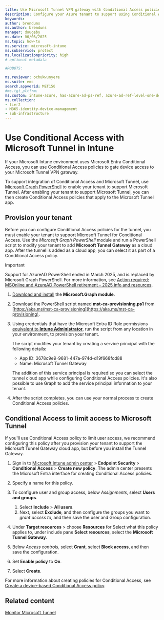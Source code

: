 ```yaml
---
title: Use Microsoft Tunnel VPN gateway with Conditional Access policies
description: Configure your Azure tenant to support using Conditional Access policies to grant access to the Intune Microsoft Tunnel VPN gateway solution.
keywords:
author: brenduns
ms.author: brenduns
manager: dougeby
ms.date: 06/03/2025
ms.topic: how-to
ms.service: microsoft-intune
ms.subservice: protect
ms.localizationpriority: high
# optional metadata

#ROBOTS:

ms.reviewer: ochukwunyere
ms.suite: ems
search.appverid: MET150
#ms.tgt_pltfrm:
ms.custom: intune-azure, has-azure-ad-ps-ref, azure-ad-ref-level-one-done
ms.collection:
- tier2
- M365-identity-device-management
- sub-infrastructure
---
```


# Use Conditional Access with Microsoft Tunnel in Intune

If your Microsoft Intune environment uses Microsoft Entra Conditional Access, you can use Conditional Access policies to gate device access to your Microsoft Tunnel VPN gateway.

To support integration of Conditional Access and Microsoft Tunnel, use [Microsoft Graph PowerShell](/powershell/microsoftgraph/overview) to enable your tenant to support Microsoft Tunnel. After enabling your tenant to support Microsoft Tunnel, you can then create Conditional Access policies that apply to the Microsoft Tunnel app.

## Provision your tenant

Before you can configure Conditional Access policies for the tunnel, you must enable your tenant to support Microsoft Tunnel for Conditional Access. Use the *Microsoft Graph PowerShell* module and run a PowerShell script to modify your tenant to add **Microsoft Tunnel Gateway** as a cloud app. After the tunnel is added as a cloud app, you can select it as part of a Conditional Access policy.

> [!IMPORTANT]  
> Support for AzureAD PowerShell ended in March 2025, and is replaced by Microsoft Graph PowerShell. For more information, see [Action required: MSOnline and AzureAD PowerShell retirement - 2025 info and resources](https://techcommunity.microsoft.com/blog/microsoft-entra-blog/action-required-msonline-and-azuread-powershell-retirement---2025-info-and-resou/4364991).

1. [Download and install](/powershell/microsoftgraph/installation) the **Microsoft.Graph module**.

2. Download the PowerShell script named **mst-ca-provisioning.ps1** from [https://aka.ms/mst-ca-provisioning](https://aka.ms/mst-ca-provisioning).

3. Using credentials that have the Microsoft Entra ID Role permissions [equivalent to **Intune Administrator**](/entra/identity/role-based-access-control/permissions-reference#intune-administrator), run the script from any location in your environment, to provision your tenant.

   The script modifies your tenant by creating a service principal with the following details:

   - App ID: 3678c9e9-9681-447a-974d-d19f668fcd88
   - Name: Microsoft Tunnel Gateway

   The addition of this service principal is required so you can select the tunnel cloud app while configuring Conditional Access policies. It's also possible to use Graph to add the service principal information to your tenant.

4. After the script completes, you can use your normal process to create Conditional Access policies.

## Conditional Access to limit access to Microsoft Tunnel

If you'll use Conditional Access policy to limit user access, we recommend configuring this policy after you provision your tenant to support the Microsoft Tunnel Gateway cloud app, but before you install the Tunnel Gateway.

1. Sign in to [Microsoft Intune admin center](https://go.microsoft.com/fwlink/?linkid=2109431) > **Endpoint Security** > **Conditional Access** > **Create new policy**. The admin center presents the Microsoft Entra interface for creating Conditional Access policies.

2. Specify a name for this policy.

3. To configure user and group access, below *Assignments*, select **Users and groups**.

   1. Select **Include** > **All users**.
   2. Next, select **Exclude**, and then configure the groups you want to *grant access to*, and then save the user and Group configuration.

4. Under **Target resources** > choose **Resources** for Select what this policy applies to, under include pane **Select resources**, select the **Microsoft Tunnel Gateway**.

5. Below *Access controls*, select **Grant**, select **Block access**, and then save the configuration.

6. Set **Enable policy** to **On**.

7. Select **Create**.

For more information about creating policies for Conditional Access, see [Create a device-based Conditional Access policy](../protect/create-conditional-access-intune.md).

## Related content

[Monitor Microsoft Tunnel](microsoft-tunnel-monitor.md)

